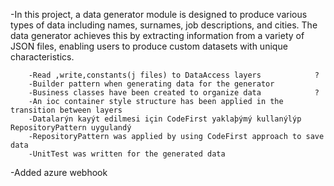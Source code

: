 
-In this project, a data generator module is designed to produce various types of data including names, surnames, job descriptions, and cities. The data generator achieves this by extracting information from a variety of JSON files, enabling users to produce custom datasets with unique characteristics.

		-Read ,write,constants(j files) to DataAccess layers			?
		-Builder pattern when generating data for the generator
		-Business classes have been created to organize data			?
		-An ioc container style structure has been applied in the transition between layers
		-Datalarýn kayýt edilmesi için CodeFirst yaklaþýmý kullanýlýp RepositoryPattern uygulandý
		-RepositoryPattern was applied by using CodeFirst approach to save data
		-UnitTest was written for the generated data
-Added azure webhook
		
